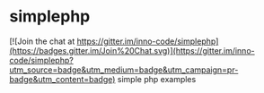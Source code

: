 
# simplephp

[![Join the chat at https://gitter.im/inno-code/simplephp](https://badges.gitter.im/Join%20Chat.svg)](https://gitter.im/inno-code/simplephp?utm_source=badge&utm_medium=badge&utm_campaign=pr-badge&utm_content=badge)
simple php examples
